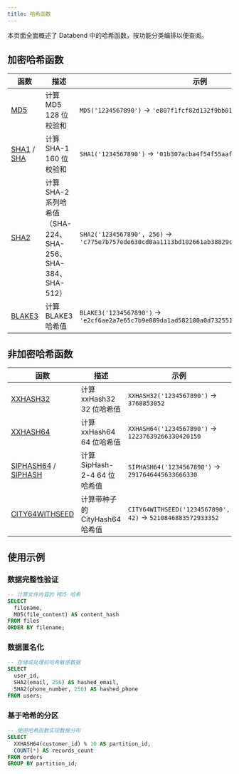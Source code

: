```yaml
---
title: 哈希函数
---
```


本页面全面概述了 Databend 中的哈希函数，按功能分类编排以便查阅。

## 加密哈希函数

| 函数 | 描述 | 示例 |
|----------|-------------|--------|
| [MD5](md5.md) | 计算 MD5 128 位校验和 | `MD5('1234567890')` → `'e807f1fcf82d132f9bb018ca6738a19f'` |
| [SHA1](sha1.md) / [SHA](sha.md) | 计算 SHA-1 160 位校验和 | `SHA1('1234567890')` → `'01b307acba4f54f55aafc33bb06bbbf6ca803e9a'` |
| [SHA2](sha2.md) | 计算 SHA-2 系列哈希值（SHA-224、SHA-256、SHA-384、SHA-512） | `SHA2('1234567890', 256)` → `'c775e7b757ede630cd0aa1113bd102661ab38829ca52a6422ab782862f268646'` |
| [BLAKE3](blake3.md) | 计算 BLAKE3 哈希值 | `BLAKE3('1234567890')` → `'e2cf6ae2a7e65c7b9e089da1ad582100a0d732551a6a07abb07f7a4a119ecc51'` |

## 非加密哈希函数

| 函数 | 描述 | 示例 |
|----------|-------------|--------|
| [XXHASH32](xxhash32.md) | 计算 xxHash32 32 位哈希值 | `XXHASH32('1234567890')` → `3768853052` |
| [XXHASH64](xxhash64.md) | 计算 xxHash64 64 位哈希值 | `XXHASH64('1234567890')` → `12237639266330420150` |
| [SIPHASH64](siphash64.md) / [SIPHASH](siphash.md) | 计算 SipHash-2-4 64 位哈希值 | `SIPHASH64('1234567890')` → `2917646445633666330` |
| [CITY64WITHSEED](city64withseed.md) | 计算带种子的 CityHash64 哈希值 | `CITY64WITHSEED('1234567890', 42)` → `5210846883572933352` |

## 使用示例

### 数据完整性验证

```sql
-- 计算文件内容的 MD5 哈希
SELECT 
  filename,
  MD5(file_content) AS content_hash
FROM files
ORDER BY filename;
```

### 数据匿名化

```sql
-- 存储或处理前哈希敏感数据
SELECT 
  user_id,
  SHA2(email, 256) AS hashed_email,
  SHA2(phone_number, 256) AS hashed_phone
FROM users;
```

### 基于哈希的分区

```sql
-- 使用哈希函数实现数据分布
SELECT 
  XXHASH64(customer_id) % 10 AS partition_id,
  COUNT(*) AS records_count
FROM orders
GROUP BY partition_id;
```